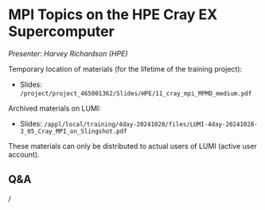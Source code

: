# MPI Topics on the HPE Cray EX Supercomputer

*Presenter: Harvey Richardson (HPE)*

<!--
Course materials will be provided during and after the course.
-->

Temporary location of materials (for the lifetime of the training project):

-   Slides: `/project/project_465001362/Slides/HPE/11_cray_mpi_MPMD_medium.pdf`

Archived materials on LUMI:

-   Slides: `/appl/local/training/4day-20241028/files/LUMI-4day-20241028-3_05_Cray_MPI_on_Slingshot.pdf`

<!--
-   Recording: `/appl/local/training/4day-20241028/recordings/3_05_Cray_MPI_on_Slingshot.mp4`
-->

These materials can only be distributed to actual users of LUMI (active user account).


## Q&A

/
